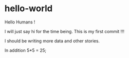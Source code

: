 # hello-world

Hello Humans !

I will just say hi for the time being. This is my first commit !!!

I should be writing more data and other stories.

In addition 5*5 = 25;
